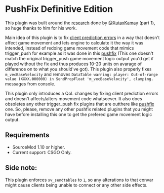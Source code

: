 # PushFix Definitive Edition
This plugin was built around the [research](https://forums.alliedmods.net/showthread.php?p=2766789) done by [@XutaxKamay](https://github.com/XutaxKamay) (part 1), so huge thanks to him for his work.

Main idea of this plugin is to fix [client prediction errors](https://www.youtube.com/watch?v=0qBcYXMV9p4&ab_channel=Blacky) in a way that doesn't affect game movement and lets engine to calculate it the way it was intended, instead of redoing game movement code that mimics trigger_push for example as it was done in this [pushfix](https://forums.alliedmods.net/showthread.php?p=2323671) (This one doesn't match the original trigger_push game movement logic output you'd get if played without the fix and thus produces 10-20 units on avarage of difference on to what you should've got). This plugin also properly fixes ``m_vecBaseVelocity`` and removes ``DataTable warning: player: Out-of-range value (XXXX.000000) in SendPropFloat 'm_vecBaseVelocity', clamping.`` messages from console.

This plugin only introduces a QoL changes by fixing client prediction errors and doesn't affects/alters movement code whatsoever. It also does obsoletes any other trigger_push fix plugins that are outthere like [pushfix](https://forums.alliedmods.net/showthread.php?p=2323671) one. So, please, remove any other pushfix related plugins that you might have before installing this one to get the prefered game movement logic output.

## Requirements
* SourceMod 1.10 or higher.
* Current support: CSGO Only.

## Side note:
This plugin enforces ``sv_sendtables`` to ``1``, so any alterations to that convar might cause clients being unable to connect or any other side effects.
